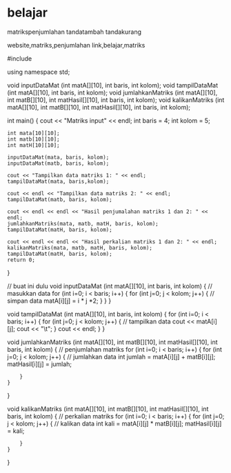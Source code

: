 # belajar
matrikspenjumlahan
tandatambah
tandakurang 




website,matriks,penjumlahan
link,belajar,matriks





#include <iostream>

using namespace std;

void inputDataMat (int matA[][10], int baris, int kolom);
void tampilDataMat (int matA[][10], int baris, int kolom);
void jumlahkanMatriks (int matA[][10], int matB[][10],
                        int matHasil[][10], int baris, int kolom);
void kalikanMatriks (int matA[][10], int matB[][10],
                        int matHasil[][10], int baris, int kolom);

int main()
{
    cout << "Matriks input" << endl;
    int baris = 4;
    int kolom = 5;

    int mata[10][10];
    int matb[10][10];
    int matH[10][10];

    inputDataMat(mata, baris, kolom);
    inputDataMat(matb, baris, kolom);

    cout << "Tampilkan data matriks 1: " << endl;
    tampilDataMat(mata, baris,kolom);

    cout << endl << "Tampilkan data matriks 2: " << endl;
    tampilDataMat(matb, baris, kolom);

    cout << endl << endl << "Hasil penjumalahan matriks 1 dan 2: " << endl;
    jumlahkanMatriks(mata, matb, matH, baris, kolom);
    tampilDataMat(matH, baris, kolom);

    cout << endl << endl << "Hasil perkalian matriks 1 dan 2: " << endl;
    kalikanMatriks(mata, matb, matH, baris, kolom);
    tampilDataMat(matH, baris, kolom);
    return 0;
}

// buat ini dulu
void inputDataMat (int matA[][10], int baris, int kolom)
{
    // masukkan data
    for (int i=0; i < baris; i++)
    {
        for (int j=0; j < kolom; j++)
        {
            // simpan data
            matA[i][j] = i * j *2;
        }
    }
}

void tampilDataMat (int matA[][10], int baris, int kolom)
{
    for (int i=0; i < baris; i++)
    {
        for (int j=0; j < kolom; j++)
        {
            // tampilkan data
            cout << matA[i][j];
            cout << "\t";
        }
        cout << endl;
    }
}

void jumlahkanMatriks (int matA[][10], int matB[][10],
                    int matHasil[][10], int baris, int kolom)
{
    // penjumlahan matriks
    for (int i=0; i < baris; i++)
    {
        for (int j=0; j < kolom; j++)
        {
            // jumlahkan data
            int jumlah = matA[i][j] + matB[i][j];
            matHasil[i][j] = jumlah;


        }
    }
}


void kalikanMatriks (int matA[][10], int matB[][10],
                    int matHasil[][10], int baris, int kolom)
{
    // perkalian matriks
    for (int i=0; i < baris; i++)
    {
        for (int j=0; j < kolom; j++)
        {
            // kalikan data
            int kali = matA[i][j] * matB[i][j];
            matHasil[i][j] = kali;


        }
    }
}
